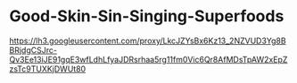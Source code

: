 # Good-Skin-Sin-Singing-Superfoods
https://lh3.googleusercontent.com/proxy/LkcJZYsBx6Kz13_2NZVUD3Yg8BBRjdgCSJrc-Qv3Ee13iJE91gqE3wfLdhLfyaJDRsrhaa5rg11fm0Vic6Qr8AfMDsTpAW2xEpZzsTc9TUXKjDWUt80
